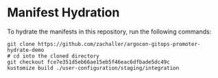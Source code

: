 # Manifest Hydration

To hydrate the manifests in this repository, run the following commands:

```shell
git clone https://github.com/zachaller/argocon-gitops-promoter-hydrate-demo
# cd into the cloned directory
git checkout fce7e351d5eb66ae15eb5f46eac6dfbade5dc49c
kustomize build ./user-configuration/staging/integration
```
